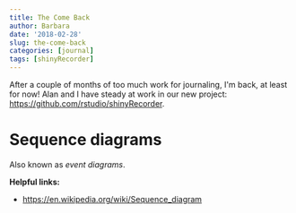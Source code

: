 ```yaml
---
title: The Come Back
author: Barbara
date: '2018-02-28'
slug: the-come-back
categories: [journal]
tags: [shinyRecorder]
---
```


After a couple of months of too much work for journaling, I'm back, at least for now! Alan and I have steady at work in our new project: https://github.com/rstudio/shinyRecorder.

# Sequence diagrams
Also known as _event diagrams_.

**Helpful links:**
- <https://en.wikipedia.org/wiki/Sequence_diagram>